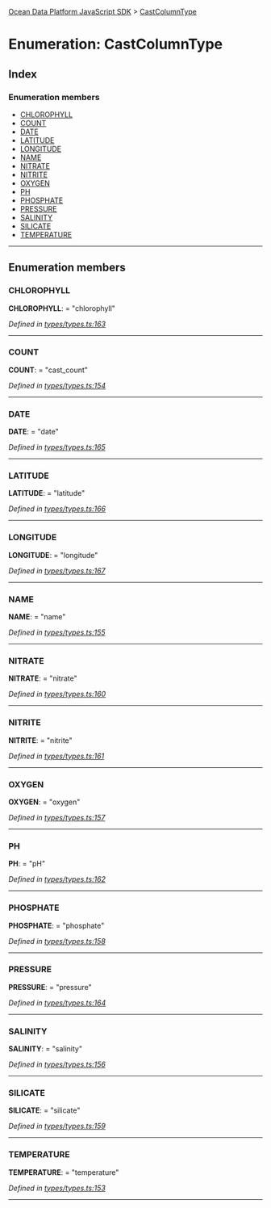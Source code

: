 [Ocean Data Platform JavaScript SDK](../README.md) > [CastColumnType](../enums/castcolumntype.md)

# Enumeration: CastColumnType

## Index

### Enumeration members

* [CHLOROPHYLL](castcolumntype.md#chlorophyll)
* [COUNT](castcolumntype.md#count)
* [DATE](castcolumntype.md#date)
* [LATITUDE](castcolumntype.md#latitude)
* [LONGITUDE](castcolumntype.md#longitude)
* [NAME](castcolumntype.md#name)
* [NITRATE](castcolumntype.md#nitrate)
* [NITRITE](castcolumntype.md#nitrite)
* [OXYGEN](castcolumntype.md#oxygen)
* [PH](castcolumntype.md#ph)
* [PHOSPHATE](castcolumntype.md#phosphate)
* [PRESSURE](castcolumntype.md#pressure)
* [SALINITY](castcolumntype.md#salinity)
* [SILICATE](castcolumntype.md#silicate)
* [TEMPERATURE](castcolumntype.md#temperature)

---

## Enumeration members

<a id="chlorophyll"></a>

###  CHLOROPHYLL

**CHLOROPHYLL**:  = "chlorophyll"

*Defined in [types/types.ts:163](https://github.com/C4IROcean/ODP-sdk-js/blob/cbd469b/source/types/types.ts#L163)*

___
<a id="count"></a>

###  COUNT

**COUNT**:  = "cast_count"

*Defined in [types/types.ts:154](https://github.com/C4IROcean/ODP-sdk-js/blob/cbd469b/source/types/types.ts#L154)*

___
<a id="date"></a>

###  DATE

**DATE**:  = "date"

*Defined in [types/types.ts:165](https://github.com/C4IROcean/ODP-sdk-js/blob/cbd469b/source/types/types.ts#L165)*

___
<a id="latitude"></a>

###  LATITUDE

**LATITUDE**:  = "latitude"

*Defined in [types/types.ts:166](https://github.com/C4IROcean/ODP-sdk-js/blob/cbd469b/source/types/types.ts#L166)*

___
<a id="longitude"></a>

###  LONGITUDE

**LONGITUDE**:  = "longitude"

*Defined in [types/types.ts:167](https://github.com/C4IROcean/ODP-sdk-js/blob/cbd469b/source/types/types.ts#L167)*

___
<a id="name"></a>

###  NAME

**NAME**:  = "name"

*Defined in [types/types.ts:155](https://github.com/C4IROcean/ODP-sdk-js/blob/cbd469b/source/types/types.ts#L155)*

___
<a id="nitrate"></a>

###  NITRATE

**NITRATE**:  = "nitrate"

*Defined in [types/types.ts:160](https://github.com/C4IROcean/ODP-sdk-js/blob/cbd469b/source/types/types.ts#L160)*

___
<a id="nitrite"></a>

###  NITRITE

**NITRITE**:  = "nitrite"

*Defined in [types/types.ts:161](https://github.com/C4IROcean/ODP-sdk-js/blob/cbd469b/source/types/types.ts#L161)*

___
<a id="oxygen"></a>

###  OXYGEN

**OXYGEN**:  = "oxygen"

*Defined in [types/types.ts:157](https://github.com/C4IROcean/ODP-sdk-js/blob/cbd469b/source/types/types.ts#L157)*

___
<a id="ph"></a>

###  PH

**PH**:  = "pH"

*Defined in [types/types.ts:162](https://github.com/C4IROcean/ODP-sdk-js/blob/cbd469b/source/types/types.ts#L162)*

___
<a id="phosphate"></a>

###  PHOSPHATE

**PHOSPHATE**:  = "phosphate"

*Defined in [types/types.ts:158](https://github.com/C4IROcean/ODP-sdk-js/blob/cbd469b/source/types/types.ts#L158)*

___
<a id="pressure"></a>

###  PRESSURE

**PRESSURE**:  = "pressure"

*Defined in [types/types.ts:164](https://github.com/C4IROcean/ODP-sdk-js/blob/cbd469b/source/types/types.ts#L164)*

___
<a id="salinity"></a>

###  SALINITY

**SALINITY**:  = "salinity"

*Defined in [types/types.ts:156](https://github.com/C4IROcean/ODP-sdk-js/blob/cbd469b/source/types/types.ts#L156)*

___
<a id="silicate"></a>

###  SILICATE

**SILICATE**:  = "silicate"

*Defined in [types/types.ts:159](https://github.com/C4IROcean/ODP-sdk-js/blob/cbd469b/source/types/types.ts#L159)*

___
<a id="temperature"></a>

###  TEMPERATURE

**TEMPERATURE**:  = "temperature"

*Defined in [types/types.ts:153](https://github.com/C4IROcean/ODP-sdk-js/blob/cbd469b/source/types/types.ts#L153)*

___

